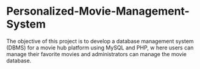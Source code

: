 # Personalized-Movie-Management-System
The objective of this project is to develop a database management system (DBMS) for a movie hub platform using MySQL and PHP, w here users can manage their favorite movies and administrators can manage the movie database.

